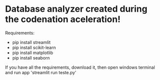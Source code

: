 # Database analyzer created during the codenation aceleration!

<p> Requirements: </p>
<ul>
  <li>pip install streamlit</li>
  <li>pip install scikit-learn</li>
  <li>pip install matplotlib </li>
  <li>pip install seaborn</li>
</ul>

<p> If you have all the requirements, download it, then open windows terminal and run app 'streamlit run teste.py'</p>



